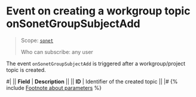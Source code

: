 # Event on creating a workgroup topic onSonetGroupSubjectAdd

> Scope: [`sonet`](../../scopes/permissions.md)
>
> Who can subscribe: any user

The event `onSonetGroupSubjectAdd` is triggered after a workgroup/project topic is created.

#|
|| **Field** | **Description** ||
|| **ID** | Identifier of the created topic ||
|#
{% include [Footnote about parameters](../../../_includes/required.md) %}